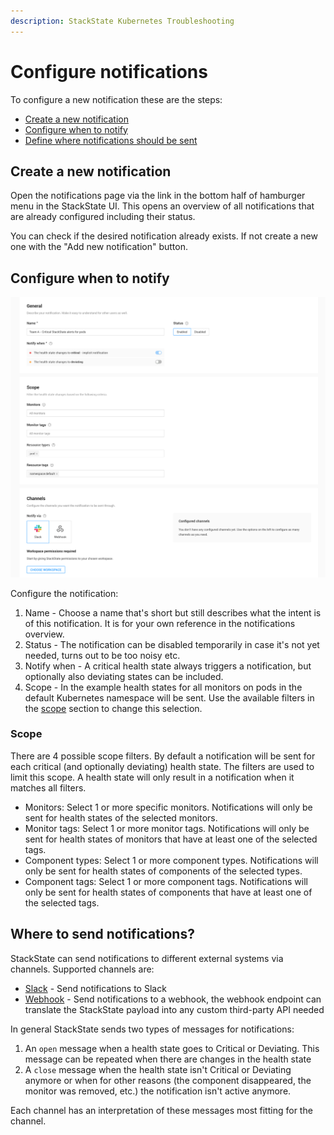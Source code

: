 ```yaml
---
description: StackState Kubernetes Troubleshooting
---
```


# Configure notifications 

To configure a new notification these are the steps:

* [Create a new notification](#create-a-new-notification)
* [Configure when to notify](#configure-when-to-notify)
* [Define where notifications should be sent](#where-to-send-notifications)

## Create a new notification

Open the notifications page via the link in the bottom half of hamburger menu in the StackState UI. This opens an overview of all notifications that are already configured including their status.

You can check if the desired notification already exists. If not create a new one with the "Add new notification" button.

## Configure when to notify

![Adding a new notification](/.gitbook/assets/k8s/notifications-add-new-notification.png)

Configure the notification:

1. Name - Choose a name that's short but still describes what the intent is of this notification. It is for your own reference in the notifications overview.
2. Status - The notification can be disabled temporarily in case it's not yet needed, turns out to be too noisy etc.
3. Notify when - A critical health state always triggers a notification, but optionally also deviating states can be included.
4. Scope - In the example health states for all monitors on pods in the default Kubernetes namespace will be sent. Use the available  filters in the [scope](#scopes) section to change this selection.

### Scope

There are 4 possible scope filters. By default a notification will be sent for each critical (and optionally deviating) health state. The filters are used to limit this scope. A health state will only result in a notification when it matches all filters.

* Monitors: Select 1 or more specific monitors. Notifications will only be sent for health states of the selected monitors.
* Monitor tags: Select 1 or more monitor tags. Notifications will only be sent for health states of monitors that have at least one of the selected tags.
* Component types: Select 1 or more component types. Notifications will only be sent for health states of components of the selected types.
* Component tags: Select 1 or more component tags. Notifications will only be sent for health states of components that have at least one of the selected tags.

## Where to send notifications?

StackState can send notifications to different external systems via channels. Supported channels are:

* [Slack](channels/slack.md) - Send notifications to Slack
* [Webhook](channels/webhook.md) - Send notifications to a webhook, the webhook endpoint can translate the StackState payload into any custom third-party API needed

In general StackState sends two types of messages for notifications:

1. An `open` message when a health state goes to Critical or Deviating. This message can be repeated when there are changes in the health state
2. A `close` message when the health state isn't Critical or Deviating anymore or when for other reasons (the component disappeared, the monitor was removed, etc.) the notification isn't active anymore.

Each channel has an interpretation of these messages most fitting for the channel.